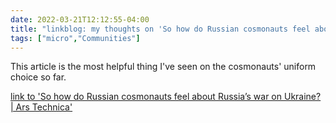 ```yaml
---
date: 2022-03-21T12:12:55-04:00
title: "linkblog: my thoughts on 'So how do Russian cosmonauts feel about Russia’s war on Ukraine? | Ars Technica'"
tags: ["micro","Communities"]
---
```

This article is the most helpful thing I've seen on the cosmonauts' uniform choice so far.
 
[link to 'So how do Russian cosmonauts feel about Russia’s war on Ukraine? | Ars Technica'](https://arstechnica.com/science/2022/03/so-how-do-russian-cosmonauts-feel-about-russias-war-on-ukraine/)
